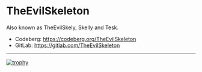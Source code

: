 # TheEvilSkeleton

Also known as TheEvilSkely, Skelly and Tesk.

- Codeberg: https://codeberg.org/TheEvilSkeleton
- GitLab: https://gitlab.com/TheEvilSkeleton

---

[![trophy](https://github-profile-trophy.vercel.app/?username=TheEvilSkeleton)](https://github.com/ryo-ma/github-profile-trophy)
